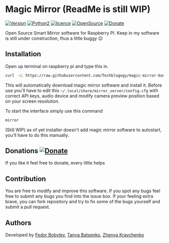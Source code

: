 # Magic Mirror (ReadMe is still WIP)

[![Version](https://img.shields.io/badge/version-1.0.0-brightgreen.svg)]()
[![Python2](https://img.shields.io/badge/python-2.7-blue.svg)]()
[![licence](https://img.shields.io/badge/licence-GPLv3-blue.svg)]()
[![OpenSource](https://badges.frapsoft.com/os/v2/open-source.svg?v=102)]()
[![Donate](https://img.shields.io/badge/Donate-PayPal-green.svg)](https://www.paypal.com/cgi-bin/webscr?cmd=_s-xclick&hosted_button_id=8E6LS9N72ACYE)

Open Source Smart Mirror software for Raspberry PI. Keep in my software is still under construction, thus a little buggy :wink:

## Installation

Open up terminal on raspberry pi and type this in.

```bash
curl -sL https://raw.githubusercontent.com/Techblogogy/magic-mirror-base/master/installer/install.sh | bash
```

This will automatically download magic mirror software and install it. Before use you'll have to edit this `~/.local/share/mirror_server/config.cfg` with correct API keys, audio device and modify camera preview position based on your screen resolution.

To start the interface simply use this command

```bash
mirror
```

(Still WIP) as of yet installer doesn't add magic mirror software to autostart, you'll have to do this manually.

## Donations [![Donate](https://img.shields.io/badge/Donate-PayPal-green.svg)](https://www.paypal.com/cgi-bin/webscr?cmd=_s-xclick&hosted_button_id=8E6LS9N72ACYE)
If you like it feel free to donate, every little helps

## Contribution
You are free to modify and improve this software. If you spot any bugs feel free to submit any bugs you find into the issue box. If your feeling extra brave, you can fork repository and try to fix some of the bugs yourself and submit a pull request.

## Authors

Developed by [Fedor Bobylev](https://techblogogy.github.io), [Tanya Batsenko](https://www.facebook.com/tanya.batsenko), [Zhenya Kravchenko](https://www.facebook.com/profile.php?id=100003291290867)
